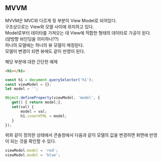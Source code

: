 ## MVVM

MVVM은 MVC와 다르게 뒷 부분이 View Model로 되어있다.   
구조상으로는 View와 모델 사이에 위치하고 있다.   
Model로부터 데이타를 가져오는 데 View에 적합한 형태의 데이타로 가공이 된다.   
(양방향 바인딩을 의미하나??)    
하나의 모델에는 하나의 뷰 모델이 매칭된다.    
모델이 변경이 되면 뷰에도 같이 반영이 된다.

해당 부분에 대한 간단한 예제 
```html
<h1></h1>
```

```javascript
const h1 = document.querySelector('h1');
const viewModel = {};
let model = '';

Object.defineProperty(viewModel, 'model', {
   get() { return model;},
   set(val) {
       model = val;
       h1.innerHTML = model;
   } 
});
```

위와 같이 정의한 상태에서 콘솔창에서 다음과 같이 모델의 값을 변경하면 화면에 반영이 되는 것을 확인할 수 있다.
```javascript
viewModel.model = 'red';
viewModel.model = 'blue';
```